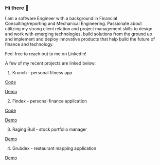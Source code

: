 ### Hi there 👋

I am a software Engineer with a background in Financial Consulting/reporting and Mechanical Engineering. Passionate about utilizing my strong client relation and project management skills to design and work with emerging technologies, build solutions from the ground up and implement and deploy innovative products that help build the future of finance and technology. 

Feel free to reach out to me on LinkedIn! 


A few of my recent projects are linked below:

1. Krunch - personal fitness app

  <a href="https://github.com/adnapp/krunch-frontend">Code</a>

  <a href="https://www.youtube.com/watch?v=WJhYYFeTEc4&feature=youtu.be">Demo</a>

2. Findex - personal finance application

  <a href="https://github.com/adnapp/findex-frontend">Code</a>

  <a href="https://youtu.be/DlVj1qxiG9w">Demo</a>

3. Raging Bull - stock portfolio manager

<a href="https://www.youtube.com/watch?v=Eqg9UWCaefo&feature=youtu.be">Demo</a>

4. Grubdex - restaurant mapping application

<a href="https://www.youtube.com/watch?v=70VudOWKA5w&feature=youtu.be">Demo</a>


<!--
**adnapp/adnapp** is a ✨ _special_ ✨ repository because its `README.md` (this file) appears on your GitHub profile.

Here are some ideas to get you started:

- 🔭 I’m currently working on ...
- 🌱 I’m currently learning ...
- 👯 I’m looking to collaborate on ...
- 🤔 I’m looking for help with ...
- 💬 Ask me about ...
- 📫 How to reach me: ...
- 😄 Pronouns: ...
- ⚡ Fun fact: ...
-->
